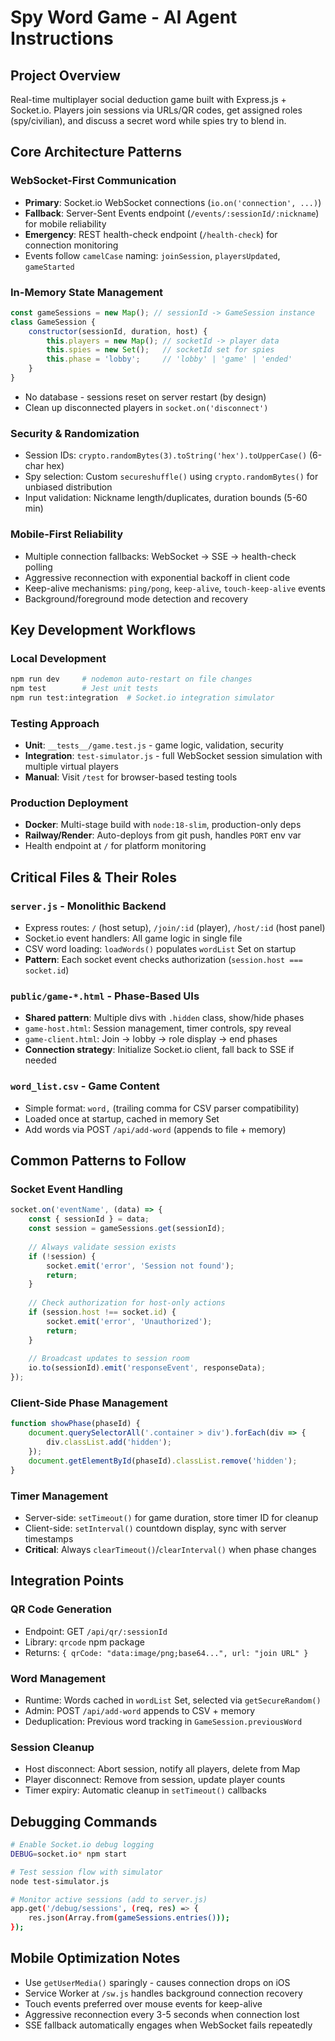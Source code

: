 # Spy Word Game - AI Agent Instructions

## Project Overview
Real-time multiplayer social deduction game built with Express.js + Socket.io. Players join sessions via URLs/QR codes, get assigned roles (spy/civilian), and discuss a secret word while spies try to blend in.

## Core Architecture Patterns

### WebSocket-First Communication
- **Primary**: Socket.io WebSocket connections (`io.on('connection', ...)`)
- **Fallback**: Server-Sent Events endpoint (`/events/:sessionId/:nickname`) for mobile reliability
- **Emergency**: REST health-check endpoint (`/health-check`) for connection monitoring
- Events follow `camelCase` naming: `joinSession`, `playersUpdated`, `gameStarted`

### In-Memory State Management
```javascript
const gameSessions = new Map(); // sessionId -> GameSession instance
class GameSession {
    constructor(sessionId, duration, host) {
        this.players = new Map(); // socketId -> player data
        this.spies = new Set();   // socketId set for spies
        this.phase = 'lobby';     // 'lobby' | 'game' | 'ended'
    }
}
```
- No database - sessions reset on server restart (by design)
- Clean up disconnected players in `socket.on('disconnect')`

### Security & Randomization
- Session IDs: `crypto.randomBytes(3).toString('hex').toUpperCase()` (6-char hex)
- Spy selection: Custom `secureshuffle()` using `crypto.randomBytes()` for unbiased distribution
- Input validation: Nickname length/duplicates, duration bounds (5-60 min)

### Mobile-First Reliability
- Multiple connection fallbacks: WebSocket → SSE → health-check polling
- Aggressive reconnection with exponential backoff in client code
- Keep-alive mechanisms: `ping/pong`, `keep-alive`, `touch-keep-alive` events
- Background/foreground mode detection and recovery

## Key Development Workflows

### Local Development
```bash
npm run dev     # nodemon auto-restart on file changes
npm test        # Jest unit tests
npm run test:integration  # Socket.io integration simulator
```

### Testing Approach
- **Unit**: `__tests__/game.test.js` - game logic, validation, security
- **Integration**: `test-simulator.js` - full WebSocket session simulation with multiple virtual players
- **Manual**: Visit `/test` for browser-based testing tools

### Production Deployment
- **Docker**: Multi-stage build with `node:18-slim`, production-only deps
- **Railway/Render**: Auto-deploys from git push, handles `PORT` env var
- Health endpoint at `/` for platform monitoring

## Critical Files & Their Roles

### `server.js` - Monolithic Backend
- Express routes: `/` (host setup), `/join/:id` (player), `/host/:id` (host panel)
- Socket.io event handlers: All game logic in single file
- CSV word loading: `loadWords()` populates `wordList` Set on startup
- **Pattern**: Each socket event checks authorization (`session.host === socket.id`)

### `public/game-*.html` - Phase-Based UIs
- **Shared pattern**: Multiple divs with `.hidden` class, show/hide phases
- `game-host.html`: Session management, timer controls, spy reveal
- `game-client.html`: Join → lobby → role display → end phases
- **Connection strategy**: Initialize Socket.io client, fall back to SSE if needed

### `word_list.csv` - Game Content
- Simple format: `word,` (trailing comma for CSV parser compatibility)
- Loaded once at startup, cached in memory Set
- Add words via POST `/api/add-word` (appends to file + memory)

## Common Patterns to Follow

### Socket Event Handling
```javascript
socket.on('eventName', (data) => {
    const { sessionId } = data;
    const session = gameSessions.get(sessionId);
    
    // Always validate session exists
    if (!session) {
        socket.emit('error', 'Session not found');
        return;
    }
    
    // Check authorization for host-only actions
    if (session.host !== socket.id) {
        socket.emit('error', 'Unauthorized');
        return;
    }
    
    // Broadcast updates to session room
    io.to(sessionId).emit('responseEvent', responseData);
});
```

### Client-Side Phase Management
```javascript
function showPhase(phaseId) {
    document.querySelectorAll('.container > div').forEach(div => {
        div.classList.add('hidden');
    });
    document.getElementById(phaseId).classList.remove('hidden');
}
```

### Timer Management
- Server-side: `setTimeout()` for game duration, store timer ID for cleanup
- Client-side: `setInterval()` countdown display, sync with server timestamps
- **Critical**: Always `clearTimeout()`/`clearInterval()` when phase changes

## Integration Points

### QR Code Generation
- Endpoint: GET `/api/qr/:sessionId`
- Library: `qrcode` npm package
- Returns: `{ qrCode: "data:image/png;base64...", url: "join URL" }`

### Word Management
- Runtime: Words cached in `wordList` Set, selected via `getSecureRandom()`
- Admin: POST `/api/add-word` appends to CSV + memory
- Deduplication: Previous word tracking in `GameSession.previousWord`

### Session Cleanup
- Host disconnect: Abort session, notify all players, delete from Map
- Player disconnect: Remove from session, update player counts
- Timer expiry: Automatic cleanup in `setTimeout()` callbacks

## Debugging Commands

```bash
# Enable Socket.io debug logging
DEBUG=socket.io* npm start

# Test session flow with simulator
node test-simulator.js

# Monitor active sessions (add to server.js)
app.get('/debug/sessions', (req, res) => {
    res.json(Array.from(gameSessions.entries()));
});
```

## Mobile Optimization Notes
- Use `getUserMedia()` sparingly - causes connection drops on iOS
- Service Worker at `/sw.js` handles background connection recovery  
- Touch events preferred over mouse events for keep-alive
- Aggressive reconnection every 3-5 seconds when connection lost
- SSE fallback automatically engages when WebSocket fails repeatedly